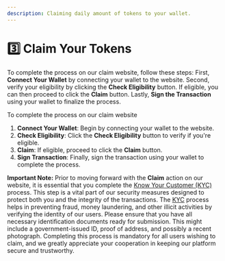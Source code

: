 ```yaml
---
description: Claiming daily amount of tokens to your wallet.
---
```


# 3️⃣ Claim Your Tokens

To complete the process on our claim website, follow these steps: First, **Connect Your Wallet** by connecting your wallet to the website. Second, verify your eligibility by clicking the **Check Eligibility** button. If eligible, you can then proceed to click the **Claim** button. Lastly, **Sign the Transaction** using your wallet to finalize the process.

To complete the process on our claim website

1. **Connect Your Wallet**: Begin by connecting your wallet to the website.
2. **Check Eligibility**: Click the **Check Eligibility** button to verify if you're eligible.
3. **Claim**: If eligible, proceed to click the **Claim** button.
4. **Sign Transaction**: Finally, sign the transaction using your wallet to complete the process.

**Important Note:** Prior to moving forward with the **Claim** action on our website, it is essential that you complete the [Know Your Customer (KYC)](../library/technology/kyc.md) process. This step is a vital part of our security measures designed to protect both you and the integrity of the transactions. The [KYC](../library/technology/kyc.md) process helps in preventing fraud, money laundering, and other illicit activities by verifying the identity of our users. Please ensure that you have all necessary identification documents ready for submission. This might include a government-issued ID, proof of address, and possibly a recent photograph. Completing this process is mandatory for all users wishing to claim, and we greatly appreciate your cooperation in keeping our platform secure and trustworthy.
